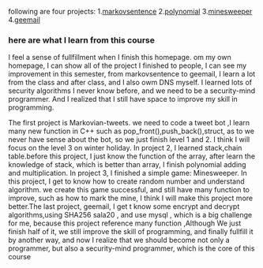 
following are four projects:
1.[markovsentence](http://markovsentence.zwhedegehog.us/)
2.[polynomial](http://polynomial.zwhedegehog.us/)
3.[minesweeper](http://minesweeper.zwhedegehog.us/)
4.[geemail](http://geemail.zwhedegehog.us/)

### here are what I learn from this course

I feel a sense of fullfillment when I finish this homepage. om my own homepage, I can show all of the project I finished to people, I can see my improvement in this semester, from markovsentence to geemail, I learn a lot from the class and after class, and I also owm DNS myself.
 I learned lots of security algorithms I never know before, and we need to be a security-mind programmer. And I realized that I still have space to improve my skill in programming.

The first project is Markovian-tweets. we need to code a tweet bot ,I learn many new function in C++ such as pop_front(),push_back(),struct, as to we never have sense about the bot, so we just finish level 1 and 2. I think I will focus on the level 3 on winter holiday. In project 2, I learned stack,chain table.before this project, I just know the function of the array, after learn the knowledge of stack, which is better than array, I finish polynomial adding and multiplication. In project 3, I finished a simple game: Minesweeper. In this project, I get to know how to create random number and understand algorithm. we create this game successful, and still have many function to improve, such as how to mark the mine, I think I will make this project more better.The last project, geemail, I get t know some  encrypt and decrypt algorithms,using SHA256 sala20 , and use mysql , which is a big challenge for me, because this project reference many function ,Although  We just finish half of it, we  still improve the skill of programming, and finally fullfill it by another way, and now I realize that we should become not only a programmer, but also a security-mind programmer, which is the core of this course